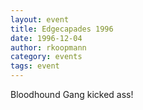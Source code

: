 ```yaml
---
layout: event
title: Edgecapades 1996
date: 1996-12-04
author: rkoopmann
category: events
tags: event
---
```


Bloodhound Gang kicked ass!
